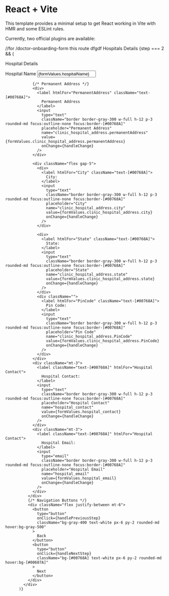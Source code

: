# React + Vite

This template provides a minimal setup to get React working in Vite with HMR and some ESLint rules.

Currently, two official plugins are available:






//for /doctor-onboarding-form this route dfgdf
Hospitals Details
    {step === 2 && (
            <div className="bg-white p-10 rounded-xl shadow-lg">
              <p className="font-semibold text-2xl text-center text-[#00768A] mb-6">
                Hospital Details
              </p>
              <div className="input-group flex flex-col gap-5">
                <div>
                  <label htmlFor="HospitalName" className="text-[#00768A]">
                    Hospital Name
                  </label>
                  <input
                    type="text"
                    className="border border-gray-300 w-full h-12 p-3 rounded-md focus:outline-none focus:border-[#00768A]"
                    placeholder="Hospital / Clinic Name"
                    name="hospitalName"
                    value={formValues.hospitalName}
                    onChange={handleChange}
                    required
                  />
                </div>

                {/* Permanent Address */}
                <div>
                  <label htmlFor="PermanentAddress" className="text-[#00768A]">
                    Permanent Address
                  </label>
                  <input
                    type="text"
                    className="border border-gray-300 w-full h-12 p-3 rounded-md focus:outline-none focus:border-[#00768A]"
                    placeholder="Permanent Address"
                    name="clinic_hospital_address.permanentAddress"
                    value={formValues.clinic_hospital_address.permanentAddress}
                    onChange={handleChange}
                  />
                </div>

                <div className="flex gap-5">
                  <div>
                    <label htmlFor="City" className="text-[#00768A]">
                      City:
                    </label>
                    <input
                      type="text"
                      className="border border-gray-300 w-full h-12 p-3 rounded-md focus:outline-none focus:border-[#00768A]"
                      placeholder="City"
                      name="clinic_hospital_address.city"
                      value={formValues.clinic_hospital_address.city}
                      onChange={handleChange}
                    />
                  </div>

                  <div>
                    <label htmlFor="State" className="text-[#00768A]">
                      State:
                    </label>
                    <input
                      type="text"
                      className="border border-gray-300 w-full h-12 p-3 rounded-md focus:outline-none focus:border-[#00768A]"
                      placeholder="State"
                      name="clinic_hospital_address.state"
                      value={formValues.clinic_hospital_address.state}
                      onChange={handleChange}
                    />
                  </div>
                  <div className="">
                    <label htmlFor="PinCode" className="text-[#00768A]">
                      Pin Code:
                    </label>
                    <input
                      type="text"
                      className="border border-gray-300 w-full h-12 p-3 rounded-md focus:outline-none focus:border-[#00768A]"
                      placeholder="Pin Code"
                      name="clinic_hospital_address.PinCode"
                      value={formValues.clinic_hospital_address.PinCode}
                      onChange={handleChange}
                    />
                  </div>
                </div>
                <div className="mt-3">
                  <label className="text-[#00768A]" htmlFor="Hospital Contact">
                    Hospital Contact:
                  </label>
                  <input
                    type="text"
                    className="border border-gray-300 w-full h-12 p-3 rounded-md focus:outline-none focus:border-[#00768A]"
                    placeholder="Hospital Contact"
                    name="hospital_contact"
                    value={formValues.hospital_contact}
                    onChange={handleChange}
                  />
                </div>
                <div className="mt-3">
                  <label className="text-[#00768A]" htmlFor="Hospital Contact">
                    Hospital Email:
                  </label>
                  <input
                    type="email"
                    className="border border-gray-300 w-full h-12 p-3 rounded-md focus:outline-none focus:border-[#00768A]"
                    placeholder="Hospital Email"
                    name="hospital_email"
                    value={formValues.hospital_email}
                    onChange={handleChange}
                  />
                </div>
              </div>
              {/* Navigation Buttons */}
              <div className="flex justify-between mt-6">
                <button
                  type="button"
                  onClick={handlePreviousStep}
                  className="bg-gray-400 text-white px-6 py-2 rounded-md hover:bg-gray-500"
                >
                  Back
                </button>
                <button
                  type="button"
                  onClick={handleNextStep}
                  className="bg-[#00768A] text-white px-6 py-2 rounded-md hover:bg-[#00607A]"
                >
                  Next
                </button>
              </div>
            </div>
          )}